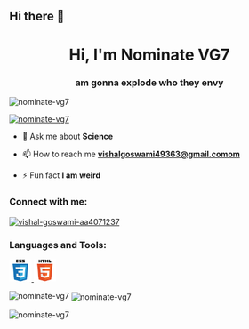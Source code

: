 ## Hi there 👋

<h1 align="center">Hi, I'm Nominate VG7</h1>
<h3 align="center">am gonna explode who they envy</h3>

<p align="left"> <img src="https://komarev.com/ghpvc/?username=nominate-vg7&label=Profile%20views&color=0e75b6&style=flat" alt="nominate-vg7" /> </p>

<p align="left"> <a href="https://github.com/ryo-ma/github-profile-trophy"><img src="https://github-profile-trophy.vercel.app/?username=nominate-vg7" alt="nominate-vg7" /></a> </p>

- 💬 Ask me about **Science**

- 📫 How to reach me **vishalgoswami49363@gmail.comom**

- ⚡ Fun fact **I am weird**

<h3 align="left">Connect with me:</h3>
<p align="left">
<a href="https://linkedin.com/in/vishal-goswami-aa4071237" target="blank"><img align="center" src="https://raw.githubusercontent.com/rahuldkjain/github-profile-readme-generator/master/src/images/icons/Social/linked-in-alt.svg" alt="vishal-goswami-aa4071237" height="30" width="40" /></a>
</p>

<h3 align="left">Languages and Tools:</h3>
<p align="left"> <a href="https://www.w3schools.com/css/" target="_blank" rel="noreferrer"> <img src="https://raw.githubusercontent.com/devicons/devicon/master/icons/css3/css3-original-wordmark.svg" alt="css3" width="40" height="40"/> </a> <a href="https://www.w3.org/html/" target="_blank" rel="noreferrer"> <img src="https://raw.githubusercontent.com/devicons/devicon/master/icons/html5/html5-original-wordmark.svg" alt="html5" width="40" height="40"/> </a> </p>

<p><img align="left" src="https://github-readme-stats.vercel.app/api/top-langs?username=nominate-vg7&show_icons=true&locale=en&layout=compact" alt="nominate-vg7" /></p>

<p>&nbsp;<img align="center" src="https://github-readme-stats.vercel.app/api?username=nominate-vg7&show_icons=true&locale=en" alt="nominate-vg7" /></p>

<p><img align="center" src="https://github-readme-streak-stats.herokuapp.com/?user=nominate-vg7&" alt="nominate-vg7" /></p>
